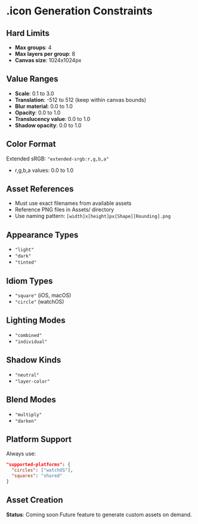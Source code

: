 # .icon Generation Constraints

## Hard Limits
- **Max groups**: 4
- **Max layers per group**: 8
- **Canvas size**: 1024x1024px

## Value Ranges
- **Scale**: 0.1 to 3.0
- **Translation**: -512 to 512 (keep within canvas bounds)
- **Blur material**: 0.0 to 1.0
- **Opacity**: 0.0 to 1.0
- **Translucency value**: 0.0 to 1.0
- **Shadow opacity**: 0.0 to 1.0

## Color Format
Extended sRGB: `"extended-srgb:r,g,b,a"`
- r,g,b,a values: 0.0 to 1.0

## Asset References
- Must use exact filenames from available assets
- Reference PNG files in Assets/ directory
- Use naming pattern: `[width]x[height]px[Shape][Rounding].png`

## Appearance Types
- `"light"` 
- `"dark"`
- `"tinted"`

## Idiom Types  
- `"square"` (iOS, macOS)
- `"circle"` (watchOS)

## Lighting Modes
- `"combined"`
- `"individual"`

## Shadow Kinds
- `"neutral"`
- `"layer-color"`

## Blend Modes
- `"multiply"`
- `"darken"`

## Platform Support
Always use:
```json
"supported-platforms": {
  "circles": ["watchOS"],
  "squares": "shared"  
}
```

## Asset Creation
**Status**: Coming soon
Future feature to generate custom assets on demand.